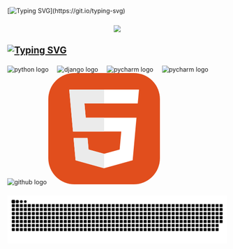 [![Typing SVG](https://readme-typing-svg.demolab.com?font=Dancing+Script&size=35&pause=1200&color=5B8BFFFF&width=500&height=60&lines=Hi+%F0%9F%91%8B!+My+name+is+Viktor+Stanimirov.;I'm+learning+Python+in+SoftUni.)](https://git.io/typing-svg)


###
<div align="center">
<img src="https://cdn.filestackcontent.com/efbSR18hT5uRKuo0zoMA" align="center" style="width: 50%" />
</div>  


### 
 ##  <a href="https://git.io/typing-svg"><img src="https://readme-typing-svg.demolab.com?font=Dancing+Script&size=35&pause=1200&color=5B8BFFFF&width=500&height=60&lines=Languages+%E2%80%8B%E2%80%8Band+tools+I+learn+and+use!" alt="Typing SVG"/></a>

###                                                                                                                                                                                               
<div align="left">
<img src="https://cdn.jsdelivr.net/gh/devicons/devicon/icons/python/python-original.svg" height="40" alt="python logo"  />
<img width="12" />
 <img src="https://github.com/marwin1991/profile-technology-icons/assets/62091613/9bf5650b-e534-4eae-8a26-8379d076f3b4" height="40" alt="django logo"  />
<img width="12" />
<img src="https://cdn.jsdelivr.net/gh/devicons/devicon/icons/pycharm/pycharm-original.svg" height="40" alt="pycharm logo"  />
<img width="12" />
<img src="https://cdn.jsdelivr.net/npm/devicon@2.15.1/icons/postgresql/postgresql-original.svg" height="40" alt="pycharm logo"  />
<img width="12" />
<img src="https://skillicons.dev/icons?i=github" height="40" alt="github logo"  />
<svg xmlns="http://www.w3.org/2000/svg" width="256" height="256" fill="none" viewBox="0 0 256 256"><rect width="256" height="256" fill="#E14E1D" rx="60"/><path fill="#fff" d="M48 38L56.6098 134.593H167.32L163.605 176.023L127.959 185.661L92.38 176.037L90.0012 149.435H57.9389L62.5236 200.716L127.951 218.888L193.461 200.716L202.244 102.655H85.8241L82.901 69.9448H205.041H205.139L208 38H48Z"/><path fill="#EBEBEB" d="M128 38H48L56.6098 134.593H128V102.655H85.8241L82.901 69.9448H128V38Z"/><path fill="#EBEBEB" d="M128 185.647L127.959 185.661L92.38 176.037L90.0012 149.435H57.9388L62.5236 200.716L127.951 218.888L128 218.874V185.647Z"/></svg>





</div>

###

<div align="left">
</div>


<div align="center">
  <img  src="https://github.com/1999AZZAR/1999AZZAR/blob/main/resources/img/grid-snake.svg"
       alt="snake" /></a>
</div>

